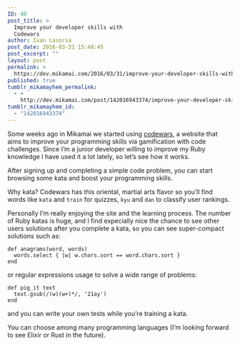 ```yaml
---
ID: 40
post_title: >
  Improve your developer skills with
  Codewars
author: Ivan Lasorsa
post_date: 2016-03-31 15:48:45
post_excerpt: ""
layout: post
permalink: >
  https://dev.mikamai.com/2016/03/31/improve-your-developer-skills-with-codewars/
published: true
tumblr_mikamayhem_permalink:
  - >
    http://dev.mikamai.com/post/142016943374/improve-your-developer-skills-with-codewars
tumblr_mikamayhem_id:
  - "142016943374"
---
```

<p>Some weeks ago in Mikamai we started using <a href="http://www.codewars.com/">codewars</a>, a website that aims to improve your programming skills via gamification with code challenges. 
Since I&rsquo;m a junior developer willing to improve my Ruby knowledge I have used it a lot lately, so let&rsquo;s see how it works.</p>

<p>After signing up and completing a simple code problem, you can start browsing some kata and boost your programming skills.</p>

<p>Why kata? Codewars has this oriental, martial arts flavor so you&rsquo;ll find words like <code>kata</code> and <code>train</code> for quizzes, <code>kyu</code> and <code>dan</code> to classify user rankings.</p>

<p>Personally I&rsquo;m really enjoying the site and the learning process. 
The number of Ruby katas is huge, and I find expecially nice the chance to see other users solutions after you complete a kata, so you can see super-compact solutions such as:</p>

<pre><code>def anagrams(word, words)
  words.select { |w| w.chars.sort == word.chars.sort }
end
</code></pre>

<p>or regular expressions usage to solve a wide range of problems:</p>

<pre><code>def pig_it text
  text.gsub(/(w)(w+)*/, '21ay')
end
</code></pre>

<p>and you can write your own tests while you&rsquo;re training a kata.</p>

<p>You can choose among many programming languages (I&rsquo;m looking forward to see Elixir or Rust in the future).</p>